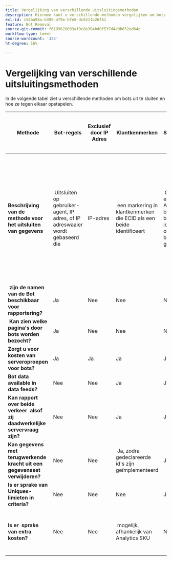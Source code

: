```yaml
---
title: Vergelijking van verschillende uitsluitingsmethoden
description: Hiermee kunt u verschillende methoden vergelijken om bots uit te sluiten.
exl-id: c54ba98a-b396-479e-bfe8-dc6211b26f61
feature: Bot Removal
source-git-commit: f6199620033af9c8e304bd0f537d4e0b052ed64d
workflow-type: tm+mt
source-wordcount: '325'
ht-degree: 16%

---
```


# Vergelijking van verschillende uitsluitingsmethoden

In de volgende tabel ziet u verschillende methoden om bots uit te sluiten en hoe ze tegen elkaar opstapelen.

| Methode | Bot-regels | Exclusief door IP Adres | Klantkenmerken | Segmentatie | 3-partijscoring + segmentatie | De &#x200B; van de Vraag van de Server van de onderdrukking &#x200B; voor Bots bij Runtime | Aangepaste VISTA-regel voor database |
| --- | --- | --- | --- | --- | --- | --- | --- |
| **Beschrijving van de methode voor het uitsluiten van gegevens** | &#x200B; Uitsluiten op gebruiker-agent, IP adres, of IP adreswaaier wordt gebaseerd die | IP-adres | &#x200B; een markering in klantkenmerken die ECID als een beide identificeert | &#x200B; Criteria in een segment Analytics dat bekende bots identificeert op basis van beide gedrag | &#x200B; een derde partij, zoals [Perimeter X](https://www.perimeterx.com) of [Akamai Bot Manager](https://www.akamai.com/us/en/products/security/bot-manager.jsp) Wijst aan elke paginaweergave een score toe op de waarschijnlijkheid dat het een bot is. De score wordt verzonden naar Analytics en de segmenten kunnen worden gebruikt om gegevens uit te filtreren die op de score worden gebaseerd. | &#x200B; client-side logica zorgt ervoor dat de aanroep van de Analytics-server niet voor bots wordt uitgevoerd. | &#x200B; een VISTA regel zal verkeer van bots bewegen die aan bepaalde criteria aan een afzonderlijke rapportreeks voldoen. |
| **&#x200B; zijn de namen van de Bot beschikbaar voor rapportering?** | Ja | Nee | Nee | Nee | Nee | Nee | Ja |
| **&#x200B; Kan zien welke pagina&#39;s door bots worden bezocht?** | Ja | Nee | Nee | Nee | Ja | Nee | Ja |
| &#x200B;**Zorgt u voor kosten van serveroproepen voor bots?** | Ja | Ja | Ja | Ja | Ja | Nee | Ja |
| **Bot data available in data feeds?** | Nee | Nee | Ja | Ja | Ja | Nee | Ja |
| **Kan rapport over beide verkeer &#x200B; alsof zij daadwerkelijke servervraag zijn?** | Nee | Nee | Ja | Ja | Ja | Nee | Nee |
| **Kan gegevens met terugwerkende kracht uit een gegevensset verwijderen?** | Nee | Nee | &#x200B; Ja, zodra gedeclareerde id&#39;s zijn geïmplementeerd | Ja | Ja, zodra scores zijn geïmplementeerd | Nee | Nee |
| **Is er sprake van Uniques-limieten in criteria?** | Nee | Nee | Nee | Ja | Nee | Nee | Nee |
| **Is er &#x200B; sprake van extra kosten?** | Nee | Nee | &#x200B; mogelijk, afhankelijk van Analytics SKU | Nee | Ja | Nee | &#x200B; Ja - kosten voor de implementatie en handhaving van een VISTA-regel |
